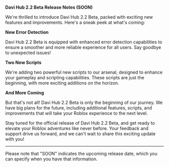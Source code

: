 

**Davi Hub 2.2 Beta Release Notes (SOON)**

We're thrilled to introduce Davi Hub 2.2 Beta, packed with exciting new features and improvements. Here's a sneak peek at what's coming:

**New Error Detection**

Davi Hub 2.2 Beta is equipped with enhanced error detection capabilities to ensure a smoother and more reliable experience for all users. Say goodbye to unexpected issues!

**Two New Scripts**

We're adding two powerful new scripts to our arsenal, designed to enhance your gameplay and scripting capabilities. These scripts are just the beginning, with more exciting additions on the horizon.

**And More Coming**

But that's not all! Davi Hub 2.2 Beta is only the beginning of our journey. We have big plans for the future, including additional features, scripts, and improvements that will take your Roblox experience to the next level.

Stay tuned for the official release of Davi Hub 2.2 Beta, and get ready to elevate your Roblox adventures like never before. Your feedback and support drive us forward, and we can't wait to share this exciting update with you!

---

Please note that "SOON" indicates the upcoming release date, which you can specify when you have that information.
